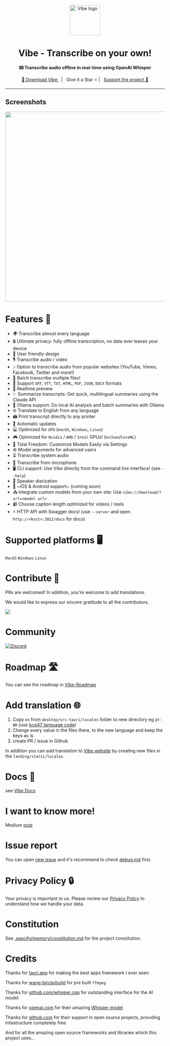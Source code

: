 <p align="center">
  <a target="blank" href="https://github.com/thewh1teagle/vibe">
    <img
        width="96px"
        alt="Vibe logo"
        src="./design/logo.png"
    />
  </a>
</p>

<h1 align="center">Vibe - Transcribe on your own!</h1>

<p align="center">
  <strong>⌨️ Transcribe audio offline in real-time using OpenAI Whisper</strong>
  <br/>
</p>

<p align="center">
  <a target="_blank" href="https://thewh1teagle.github.io/vibe/">
    🔗 Download Vibe
  </a>
    &nbsp; | &nbsp; Give it a Star ⭐ | &nbsp;
    <a target="_blank" href="https://thewh1teagle.github.io/vibe/?action=support-vibe">Support the project 🤝</a>
</p>

<hr />

## Screenshots

<p align="center">
	<a target="_blank" href="https://thewh1teagle.github.io/vibe/">
    	<img width=600 src="https://github.com/thewh1teagle/vibe/assets/61390950/22779ac6-9e49-4c21-b528-29647f039da2">
	</a>
</p>

# Features 🌟

-   🌍 Transcribe almost every language
-   🔒 Ultimate privacy: fully offline transcription, no data ever leaves your device
-   🎨 User friendly design
-   🎙️ Transcribe audio / video
-   🎶 Option to transcribe audio from popular websites (YouTube, Vimeo, Facebook, Twitter and more!)
-   📂 Batch transcribe multiple files!
-   📝 Support `SRT`, `VTT`, `TXT`, `HTML`, `PDF`, `JSON`, `DOCX` formats
-   👀 Realtime preview
-   ✨ Summarize transcripts: Get quick, multilingual summaries using the Claude API
-   🧠 Ollama support: Do local AI analysis and batch summaries with Ollama
-   🌐 Translate to English from any language
-   🖨️ Print transcript directly to any printer
-   🔄 Automatic updates
-   💻 Optimized for `GPU` (`macOS`, `Windows`, `Linux`)
-   🎮 Optimized for `Nvidia` / `AMD` / `Intel` GPUs! (`Vulkan`/`CoreML`)
-   🔧 Total Freedom: Customize Models Easily via Settings
-   ⚙️ Model arguments for advanced users
-   ⏳ Transcribe system audio
-   🎤 Transcribe from microphone
-   🖥️ CLI support: Use Vibe directly from the command line interface! (see `--help`)
-   👥 Speaker diarization
-   📱 ~iOS & Android support~ (coming soon)
-   📥 Integrate custom models from your own site: Use `vibe://download/?url=<model url>`
-   📹 Choose caption length optimized for videos / reels
-   ⚡ HTTP API with Swagger docs! (use `--server` and open `http://<host>:3022/docs` for docs)

# Supported platforms 🖥️

`MacOS`
`Windows`
`Linux`

# Contribute 🤝

PRs are welcomed!
In addition, you're welcome to add translations.

We would like to express our sincere gratitude to all the contributors.

<a href="https://github.com/thewh1teagle/vibe/graphs/contributors">
  <img src="https://contrib.rocks/image?repo=thewh1teagle/vibe" />
</a>

# Community

[![Discord](https://img.shields.io/badge/chat-discord-7289da.svg)](https://discord.gg/EcxWSstQN8)

# Roadmap 🛣️

You can see the roadmap in [Vibe-Roadmap](https://github.com/users/thewh1teagle/projects/5/views/1)

# Add translation 🌐

1. Copy `en` from `desktop/src-tauri/locales` folder to new directory eg `pt-BR` (use [bcp47 language code](https://gist.github.com/thewh1teagle/c8877e5c4c5e2780754ddd065ae2592e))
2. Change every value in the files there, to the new language and keep the keys as is
3. create PR / issue in Github

In addition you can add translation to [Vibe website](https://thewh1teagle.github.io/vibe/) by creating new files in the `landing/static/locales`.

# Docs 📄

see [Vibe Docs](https://github.com/thewh1teagle/vibe/tree/main/docs)

# I want to know more!

Medium [post](https://medium.com/@thewh1teagle/creating-vibe-multilingual-audio-transcription-872ab6d9dbb0)

# Issue report

You can open [new issue](https://github.com/thewh1teagle/vibe/issues/new?assignees=octocat&labels=bug&projects=&template=bug_report.yaml&title=[Short+title]) and it's recommend to check [debug.md](docs/debug.md) first.

# Privacy Policy 🔒

Your privacy is important to us. Please review our [Privacy Policy](http://thewh1teagle.github.io/vibe/?action=open-privacy-policy) to understand how we handle your data.

# Constitution

See [.specify/memory/constitution.md](.specify/memory/constitution.md) for the project constitution.

# Credits

Thanks for [tauri.app](https://tauri.app/) for making the best apps framework I ever seen

Thanks for [wang-bin/avbuild](https://github.com/wang-bin/avbuild) for pre built `ffmpeg`

Thanks for [github.com/whisper.cpp](https://github.com/ggerganov/whisper.cpp) for outstanding interface for the AI model.

Thanks for [openai.com](https://openai.com/) for their amazing [Whisper model](https://openai.com/research/whisper)

Thanks for [github.com](https://github.com/) for their support in open source projects, providing infastructure completely free.

And for all the amazing open source frameworks and libraries which this project uses...
